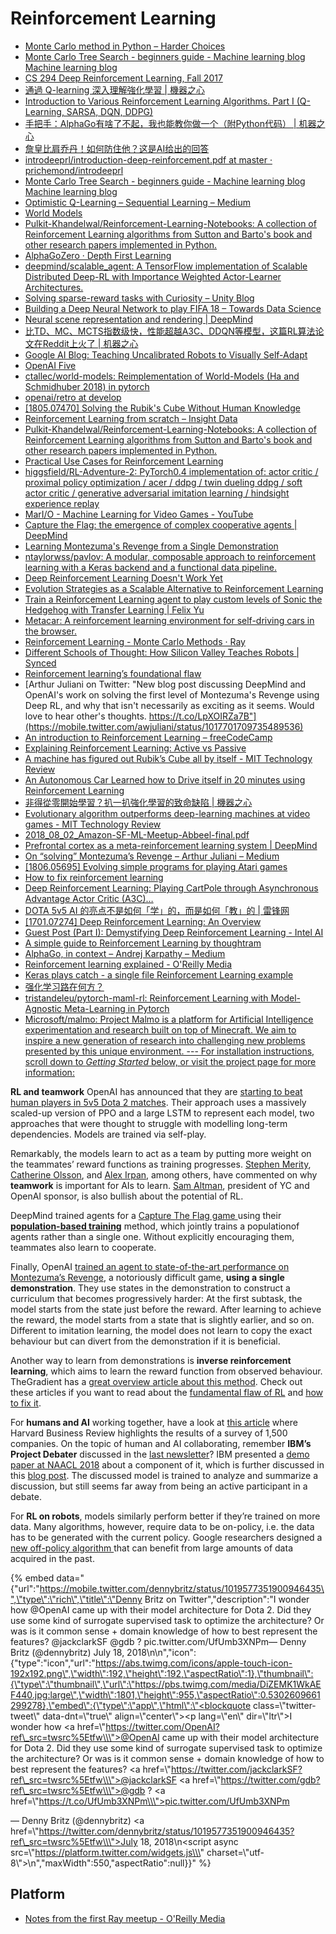# Reinforcement Learning

* [Monte Carlo method in Python – Harder Choices](https://harderchoices.com/2018/04/04/monte-carlo-method-in-python/)
* [Monte Carlo Tree Search - beginners guide - Machine learning blog Machine learning blog](https://int8.io/monte-carlo-tree-search-beginners-guide/)
* [CS 294 Deep Reinforcement Learning, Fall 2017](http://rll.berkeley.edu/deeprlcourse/)
* [通過 Q-learning 深入理解強化學習 \| 機器之心](https://www.jiqizhixin.com/articles/2018-04-17-3)
* [Introduction to Various Reinforcement Learning Algorithms. Part I \(Q-Learning, SARSA, DQN, DDPG\)](https://towardsdatascience.com/introduction-to-various-reinforcement-learning-algorithms-i-q-learning-sarsa-dqn-ddpg-72a5e0cb6287)
* [手把手：AlphaGo有啥了不起，我也能教你做一个（附Python代码） \| 机器之心](https://www.jiqizhixin.com/articles/2018-05-28-19)
* [詹皇比肩乔丹！如何防住他？这是AI给出的回答](https://zhuanlan.zhihu.com/p/36007263)
* [introdeeprl/introduction-deep-reinforcement.pdf at master · prichemond/introdeeprl](https://github.com/prichemond/introdeeprl/blob/master/introduction-deep-reinforcement.pdf)
* [Monte Carlo Tree Search - beginners guide - Machine learning blog Machine learning blog](https://int8.io/monte-carlo-tree-search-beginners-guide/)
* [Optimistic Q-Learning – Sequential Learning – Medium](https://medium.com/sequential-learning/optimistic-q-learning-b9304d079e11)
* [World Models](https://worldmodels.github.io/)
* [Pulkit-Khandelwal/Reinforcement-Learning-Notebooks: A collection of Reinforcement Learning algorithms from Sutton and Barto's book and other research papers implemented in Python.](https://github.com/Pulkit-Khandelwal/Reinforcement-Learning-Notebooks?mkt_tok=eyJpIjoiT1dVeVpHVTRaV1kwWkdGbSIsInQiOiI3VUdQU2dqbTNJdjJBQXp6NkhvekFqS3pRXC9BK1JjbE14cHc0VTdad3R5bzBjbmI2MER3aU5DWG9FdW1pblh3M2VJNmtxK0x2VnI3QTF0ZFpTRTAxbE80SGNLWngrVUMySWNVYVpwT1YrSmxtVGRiZ2N5cVRRQzVEZzRLOEh3ZDEifQ)
* [AlphaGoZero · Depth First Learning](http://www.depthfirstlearning.com/2018/AlphaGoZero)
* [deepmind/scalable\_agent: A TensorFlow implementation of Scalable Distributed Deep-RL with Importance Weighted Actor-Learner Architectures.](https://github.com/deepmind/scalable_agent)
* [Solving sparse-reward tasks with Curiosity – Unity Blog](https://blogs.unity3d.com/2018/06/26/solving-sparse-reward-tasks-with-curiosity/)
* [Building a Deep Neural Network to play FIFA 18 – Towards Data Science](https://towardsdatascience.com/building-a-deep-neural-network-to-play-fifa-18-dce54d45e675)
* [Neural scene representation and rendering \| DeepMind](https://deepmind.com/blog/neural-scene-representation-and-rendering/)
* [比TD、MC、MCTS指数级快，性能超越A3C、DDQN等模型，这篇RL算法论文在Reddit上火了 \| 机器之心](https://www.jiqizhixin.com/articles/2018-06-22-3)
* [Google AI Blog: Teaching Uncalibrated Robots to Visually Self-Adapt](https://ai.googleblog.com/2018/06/teaching-uncalibrated-robots-to_22.html)
* [OpenAI Five](https://blog.openai.com/openai-five/)
* [ctallec/world-models: Reimplementation of World-Models \(Ha and Schmidhuber 2018\) in pytorch](https://github.com/ctallec/world-models)
* [openai/retro at develop](https://github.com/openai/retro/tree/develop)
* [\[1805.07470\] Solving the Rubik's Cube Without Human Knowledge](https://arxiv.org/abs/1805.07470)
* [Reinforcement Learning from scratch – Insight Data](https://blog.insightdatascience.com/reinforcement-learning-from-scratch-819b65f074d8)
* [Pulkit-Khandelwal/Reinforcement-Learning-Notebooks: A collection of Reinforcement Learning algorithms from Sutton and Barto's book and other research papers implemented in Python.](https://github.com/Pulkit-Khandelwal/Reinforcement-Learning-Notebooks)
* [Practical Use Cases for Reinforcement Learning](https://www.reddit.com/r/MachineLearning/comments/8u6wo4/d_what_are_practical_use_cases_for_reinforcement/)
* [higgsfield/RL-Adventure-2: PyTorch0.4 implementation of: actor critic / proximal policy optimization / acer / ddpg / twin dueling ddpg / soft actor critic / generative adversarial imitation learning / hindsight experience replay](https://github.com/higgsfield/RL-Adventure-2)
* [MarI/O - Machine Learning for Video Games - YouTube](https://www.youtube.com/watch?v=qv6UVOQ0F44)
* [Capture the Flag: the emergence of complex cooperative agents \| DeepMind](https://deepmind.com/blog/capture-the-flag/)
* [Learning Montezuma's Revenge from a Single Demonstration](https://blog.openai.com/learning-montezumas-revenge-from-a-single-demonstration/)
* [ntaylorwss/pavlov: A modular, composable approach to reinforcement learning with a Keras backend and a functional data pipeline.](https://github.com/ntaylorwss/pavlov)
* [Deep Reinforcement Learning Doesn't Work Yet](https://www.alexirpan.com/2018/02/14/rl-hard.html)
* [Evolution Strategies as a Scalable Alternative to Reinforcement Learning](https://blog.openai.com/evolution-strategies/?__s=mnqizqqfa1zqmafmd1zr)
* [Train a Reinforcement Learning agent to play custom levels of Sonic the Hedgehog with Transfer Learning \| Felix Yu](https://flyyufelix.github.io/2018/06/11/sonic-rl.html)
* [Metacar: A reinforcement learning environment for self-driving cars in the browser.](https://www.metacar-project.com/)
* [Reinforcement Learning - Monte Carlo Methods · Ray](https://oneraynyday.github.io/ml/2018/05/24/Reinforcement-Learning-Monte-Carlo/)
* [Different Schools of Thought: How Silicon Valley Teaches Robots \| Synced](https://syncedreview.com/2018/07/10/different-schools-of-thought-how-silicon-valley-teaches-robots/)
* [Reinforcement learning’s foundational flaw](https://thegradient.pub/why-rl-is-flawed/)
* [Arthur Juliani on Twitter: "New blog post discussing DeepMind and OpenAI's work on solving the first level of Montezuma's Revenge using Deep RL, and why that isn't necessarily as exciting as it seems. Would love to hear other's thoughts. https://t.co/LpXOIRZa7B"](https://mobile.twitter.com/awjuliani/status/1017701709735489536)
* [An introduction to Reinforcement Learning – freeCodeCamp](https://medium.freecodecamp.org/an-introduction-to-reinforcement-learning-4339519de419)
* [Explaining Reinforcement Learning: Active vs Passive](https://www.kdnuggets.com/2018/06/explaining-reinforcement-learning-active-passive.html)
* [A machine has figured out Rubik’s Cube all by itself - MIT Technology Review](https://www.technologyreview.com/s/611281/a-machine-has-figured-out-rubiks-cube-all-by-itself/)
* [An Autonomous Car Learned how to Drive itself in 20 minutes using Reinforcement Learning](https://www.analyticsvidhya.com/blog/2018/07/autonomous-car-learnt-drive-itself-20-minutes-using-reinforcement-learning/)
* [非得從零開始學習？扒一扒強化學習的致命缺陷 \| 機器之心](https://www.jiqizhixin.com/articles/2018-07-13-5)
* [Evolutionary algorithm outperforms deep-learning machines at video games - MIT Technology Review](https://www.technologyreview.com/s/611568/evolutionary-algorithm-outperforms-deep-learning-machines-at-video-games/?goal=0_997ed6f472-7b40bc8a04-157972765)
* [2018\_08\_02\_Amazon-SF-ML-Meetup-Abbeel-final.pdf](https://www.dropbox.com/s/bwksh3zu8ae37ly/2018_08_02_Amazon-SF-ML-Meetup-Abbeel-final.pdf?dl=0)
* [Prefrontal cortex as a meta-reinforcement learning system \| DeepMind](https://deepmind.com/blog/prefrontal-cortex-meta-reinforcement-learning-system/?mkt_tok=eyJpIjoiWm1NNFpEUXpNek00TVRkbSIsInQiOiI1ZWEwejVJeUs4SVFhMFJ4b0F5NkZNRlpsTWlqRVdqcWFta001Mkd0YTQzbHY2Qnl0aDlaRkJEM1FEbGN6Ykx6ejFFNW1UVFZDME5jZmd1VEUyYXBBeFQ3VzhCZkRmVDc3dzF3OE1tUUYyYzI4bVo1Vmg5ZXVaUzFFbkphNEwrYiJ9)
* [On “solving” Montezuma’s Revenge – Arthur Juliani – Medium](https://medium.com/@awjuliani/on-solving-montezumas-revenge-2146d83f0bc3)
* [\[1806.05695\] Evolving simple programs for playing Atari games](https://arxiv.org/abs/1806.05695)
* [How to fix reinforcement learning](https://thegradient.pub/how-to-fix-rl/)
* [Deep Reinforcement Learning: Playing CartPole through Asynchronous Advantage Actor Critic \(A3C\)…](https://medium.com/tensorflow/deep-reinforcement-learning-playing-cartpole-through-asynchronous-advantage-actor-critic-a3c-7eab2eea5296?linkId=54979587)
* [DOTA 5v5 AI 的亮点不是如何「学」的，而是如何「教」的 \| 雷锋网](https://www.leiphone.com/news/201808/4vLWPWlmh382StPY.html)
* [\[1701.07274\] Deep Reinforcement Learning: An Overview](https://arxiv.org/abs/1701.07274)
* [Guest Post \(Part I\): Demystifying Deep Reinforcement Learning - Intel AI](https://ai.intel.com/demystifying-deep-reinforcement-learning/)
* [A simple guide to Reinforcement Learning by thoughtram](https://blog.thoughtram.io/machine-learning/2018/02/28/a-simple-guide-to-reinforcement-learning.html)
* [AlphaGo, in context – Andrej Karpathy – Medium](https://medium.com/@karpathy/alphago-in-context-c47718cb95a5)
* [Reinforcement learning explained - O'Reilly Media](https://www.oreilly.com/ideas/reinforcement-learning-explained)
* [Keras plays catch - a single file Reinforcement Learning example](https://gist.github.com/EderSantana/c7222daa328f0e885093)
* [强化学习路在何方？](https://zhuanlan.zhihu.com/p/39999667)
* [tristandeleu/pytorch-maml-rl: Reinforcement Learning with Model-Agnostic Meta-Learning in Pytorch](https://github.com/tristandeleu/pytorch-maml-rl)
* [Microsoft/malmo: Project Malmo is a platform for Artificial Intelligence experimentation and research built on top of Minecraft. We aim to inspire a new generation of research into challenging new problems presented by this unique environment. --- For installation instructions, scroll down to _Getting Started_ below, or visit the project page for more information:](https://github.com/Microsoft/malmo)

**RL and teamwork** OpenAI has announced that they are [starting to beat human players in 5v5 Dota 2 matches](http://click.revue.email/wf/click?upn=uoSvyDIrlYZBTfKX9q-2FuqCrSX7tlXWXWxm65OpVW7LC-2FTI08BlQBfqlZ2XbPhEW2_cjJwF5rVq6bcAJDW2bYhckKcDVGtuI9UhBbWA-2B2uuED-2F9IWETQaRREn2Tf47sHTGZXO9ja9OTZm9PlSqBgFXzrz4-2B7mi5GxSleqUk2Np89Q6DluxDFEZd8AozLMBBcrKilelEDTcPDXgbMmuxJfSOG6Nel2oeYrWBj7mHpT-2BblzrSTRMZac3OLz4Z1n7pVKk6lj7KBJjyeXZUXaD9mi-2BbEB12vQusPFQllSl-2B-2BIMQSqIqaTvtLATa94anofHWWmfbMh8QpxOH1vhbcwHV-2BYjoOoOTD5pws2-2BMRPvZqRUiEBKG53Cgqo6zOO6W-2FY7s-2B2M). Their approach uses a massively scaled-up version of PPO and a large LSTM to represent each model, two approaches that were thought to struggle with modelling long-term dependencies. Models are trained via self-play.

Remarkably, the models learn to act as a team by putting more weight on the teammates’ reward functions as training progresses. [Stephen Merity](http://click.revue.email/wf/click?upn=uoSvyDIrlYZBTfKX9q-2FuqPnygrbYtlNI9MNpRQnM3eEwcybgK6nDSx3mvEe5zOhfJovnM1-2B8CSdATybbzkOLrQ-3D-3D_cjJwF5rVq6bcAJDW2bYhckKcDVGtuI9UhBbWA-2B2uuED-2F9IWETQaRREn2Tf47sHTGZXO9ja9OTZm9PlSqBgFXzrz4-2B7mi5GxSleqUk2Np89Q6DluxDFEZd8AozLMBBcrKilelEDTcPDXgbMmuxJfSOG6Nel2oeYrWBj7mHpT-2Bblw19eX-2BLGs9Va1zTQFTtPNo-2FWWeuoS5FfjtJwTG0QWw0fBEV70kd-2F8C-2FaWaDd2Z-2FBLtJbE6yDbPQK-2B7RquJ0HHnDoEo4FL4lXP3TXnXvJuq3CyT-2FvbiutOEAJKslWzCl94UM3s1dLq9dbhhVVZ072j1), [Catherine Olsson](http://click.revue.email/wf/click?upn=uoSvyDIrlYZBTfKX9q-2FuqE4ExjTPinZlcSzjYAkduHX5lqN-2BcRdDrshTBl7bY-2FtAO5t7ISXfCY7ixrVpiTXdqxJGr6Tjp3M-2BYbd21H51320-3D_cjJwF5rVq6bcAJDW2bYhckKcDVGtuI9UhBbWA-2B2uuED-2F9IWETQaRREn2Tf47sHTGZXO9ja9OTZm9PlSqBgFXzrz4-2B7mi5GxSleqUk2Np89Q6DluxDFEZd8AozLMBBcrKilelEDTcPDXgbMmuxJfSOG6Nel2oeYrWBj7mHpT-2BblxdYekTAMkD1s1YHlICXx0ZYPGlFVcpXV-2FG4kyQWSzuufGteu-2B3SKr41kD1qy7150V-2FmAG2bxQTL8FXs8TUnD9wVDHomYzf1e8QsSRfuMS1Awn27uqvW88aH-2FnbYwpWYPL9d2bvQGT4yRYYLa0hffOA), and [Alex Irpan](http://click.revue.email/wf/click?upn=uoSvyDIrlYZBTfKX9q-2FuqPUH0mMmD-2Fg-2BGvvozKNpEvPE3Qae4G5t0Oq5giaObOiPtYaQ4xwdxlH6hYAnEeZewg-3D-3D_cjJwF5rVq6bcAJDW2bYhckKcDVGtuI9UhBbWA-2B2uuED-2F9IWETQaRREn2Tf47sHTGZXO9ja9OTZm9PlSqBgFXzrz4-2B7mi5GxSleqUk2Np89Q6DluxDFEZd8AozLMBBcrKilelEDTcPDXgbMmuxJfSOG6Nel2oeYrWBj7mHpT-2BblyJtOfWi-2FlUakxj3hitbf6teSKHTAlSUJqbRX0IP59XJFhNZvzZIDADLzX4GXV5XQk-2FgNdqPgt-2FDvDV6J204Vm1GGBDQZgjtJk7aWX6BM0EWXfT6cQWvdoVhZBTQF51mlkl5rLwedjjoauZYHxtP96p), among others, have commented on why **teamwork** is important for AIs to learn. [Sam Altman](http://click.revue.email/wf/click?upn=Ep-2BprbLTAIJfGzDYMtK2QinS-2FfuG7Xj1W1MOZ0MOhJCrXlO3hd0pThHU29WJm1qugjxctzhrx6EcaKjApFp6p7VtxsnK-2Bcgwp99ojaLWirY-3D_cjJwF5rVq6bcAJDW2bYhckKcDVGtuI9UhBbWA-2B2uuED-2F9IWETQaRREn2Tf47sHTGZXO9ja9OTZm9PlSqBgFXzrz4-2B7mi5GxSleqUk2Np89Q6DluxDFEZd8AozLMBBcrKilelEDTcPDXgbMmuxJfSOG6Nel2oeYrWBj7mHpT-2BblxfiFSpWAjXK-2FxP3xM84ZTSlSgk55K2Rwo4lLDIhtJekaBgWgbwkvyzCSUiEJhy1-2FGK0H6lY5mL4I-2ByAd7jW6png3s5qEsT-2FlMza3HTKSIJW3xzUvINnA02V58Fc8o-2FC-2F3MbRpY1a1b-2Bok0ylYmGYlV), president of YC and OpenAI sponsor, is also bullish about the potential of RL.

DeepMind trained agents for a [Capture The Flag game ](http://click.revue.email/wf/click?upn=uoSvyDIrlYZBTfKX9q-2FuqMG5DohSxq5fNtMdQwuoDfXIes6HA17blOqitPqR8YdQGI95jar49aTwXI4appaWog-3D-3D_cjJwF5rVq6bcAJDW2bYhckKcDVGtuI9UhBbWA-2B2uuED-2F9IWETQaRREn2Tf47sHTGZXO9ja9OTZm9PlSqBgFXzrz4-2B7mi5GxSleqUk2Np89Q6DluxDFEZd8AozLMBBcrKilelEDTcPDXgbMmuxJfSOG6Nel2oeYrWBj7mHpT-2Bblxx56MBCf2q1Zp6z5ybGNzLgMPfSCmulqhVcXoO-2FQ1HVqnzs52UMH9MEJvYm-2FTEAph2SuECBS3gxrgVY93VC-2Bqv4pdw9S-2BNi8WbNy-2BPz3MSQjpUfgv5YfnAdsZ1x0y6EpGQ0hJTmYbS-2BfPN9v-2BCnHDZ)using their [**population-based training**](http://click.revue.email/wf/click?upn=uoSvyDIrlYZBTfKX9q-2FuqLcUs6pDD9HhxibCLHxpwzkLZi7hVmro1WwKSwtPtKuB_cjJwF5rVq6bcAJDW2bYhckKcDVGtuI9UhBbWA-2B2uuED-2F9IWETQaRREn2Tf47sHTGZXO9ja9OTZm9PlSqBgFXzrz4-2B7mi5GxSleqUk2Np89Q6DluxDFEZd8AozLMBBcrKilelEDTcPDXgbMmuxJfSOG6Nel2oeYrWBj7mHpT-2Bblw961N8YtErYZfxuN-2BYS9hLqAQ2Mlkzxrk4hAp3Rq1XMHJ1og-2F7H22itvOwFoqNOagXjXyfIB2EJtZfvqugPShuvJOR7uQfw4vmF7zT2G0cfgZrxpaMVlyIt3FJAr2bunvJoDVjJY348pE7-2FupR5ky2) method, which jointly trains a populationof agents rather than a single one. Without explicitly encouraging them, teammates also learn to cooperate.

Finally, OpenAI [trained an agent to state-of-the-art performance on Montezuma’s Revenge](http://click.revue.email/wf/click?upn=uoSvyDIrlYZBTfKX9q-2FuqCrSX7tlXWXWxm65OpVW7LClLbBIsFg2wEcWvVWD7ML-2FGKG-2FOoHsATWPoTrOUFqzdQii0qbQfulMS8ntRv4aB-2Bd8fJUarLnk6fFrLQJPc822_cjJwF5rVq6bcAJDW2bYhckKcDVGtuI9UhBbWA-2B2uuED-2F9IWETQaRREn2Tf47sHTGZXO9ja9OTZm9PlSqBgFXzrz4-2B7mi5GxSleqUk2Np89Q6DluxDFEZd8AozLMBBcrKilelEDTcPDXgbMmuxJfSOG6Nel2oeYrWBj7mHpT-2BblyLxq8v6nYyOh5SYfB18kiI85DtppB9uyxlhDIEuYeYPtP15W9mPAZeUgFR9XFU6GK8pjyoRBMeSmrOOLvRdAsbVy25wdMEKyylffl-2Fm9PWLCOaqHsK3SoVLRqPi-2FOB6UfLfYYc2ZWV7Pa7Yge9ht2E), a notoriously difficult game, **using a single demonstration**. They use states in the demonstration to construct a curriculum that becomes progressively harder: At the first subtask, the model starts from the state just before the reward. After learning to achieve the reward, the model starts from a state that is slightly earlier, and so on. Different to imitation learning, the model does not learn to copy the exact behaviour but can divert from the demonstration if it is beneficial.

Another way to learn from demonstrations is **inverse reinforcement learning**, which aims to learn the reward function from observed behaviour. TheGradient has a [great overview article about this method](http://click.revue.email/wf/click?upn=uoSvyDIrlYZBTfKX9q-2FuqK9hZhrdQMv7VUrjNwcq9UOaX-2F6hvZLu4Kb2yyzfgJHzGc3ykwNXDUIkAZAnDWTWfWQ81FxYTT0F6iuLmSFPLHsSMtmL30hjb-2BkaiZ7f72d0_cjJwF5rVq6bcAJDW2bYhckKcDVGtuI9UhBbWA-2B2uuED-2F9IWETQaRREn2Tf47sHTGZXO9ja9OTZm9PlSqBgFXzrz4-2B7mi5GxSleqUk2Np89Q6DluxDFEZd8AozLMBBcrKilelEDTcPDXgbMmuxJfSOG6Nel2oeYrWBj7mHpT-2BblyiY8lmuPZiq3unjQlvA19VQtrOmAbMjf7XhZccy5-2BwgLTpvvrmqph4acnh6FMFR4bWgChL5unLn-2BUZm41CIJkOT4wr0RWFY4GA9SFwsHbTMLOusjLC-2F7HoEMIKkq8MSjUoh0xdCY16m3Vyhhkhn1q4). Check out these articles if you want to read about the [fundamental flaw of RL](http://click.revue.email/wf/click?upn=uoSvyDIrlYZBTfKX9q-2FuqK9hZhrdQMv7VUrjNwcq9UP7ZeZSg-2BynWISoPNNZgsEBuOe7-2B4bin2yE3j11tEzcPQ-3D-3D_cjJwF5rVq6bcAJDW2bYhckKcDVGtuI9UhBbWA-2B2uuED-2F9IWETQaRREn2Tf47sHTGZXO9ja9OTZm9PlSqBgFXzrz4-2B7mi5GxSleqUk2Np89Q6DluxDFEZd8AozLMBBcrKilelEDTcPDXgbMmuxJfSOG6Nel2oeYrWBj7mHpT-2BblxoDoozhWalUJzTROt7ZuL7U39aPt7YmRYyR1zAaUBQJwIR-2F7GirUXSB5UduL-2BJovAhd7s8xesk-2BC82ff4ZwOFIgAAVJqnAZ9cb1KP66NJngh0gZt4jzVF21UvnRWYkvk0nDis5DuLaVOVYTzDWHlvg) and [how to fix it](http://click.revue.email/wf/click?upn=uoSvyDIrlYZBTfKX9q-2FuqK9hZhrdQMv7VUrjNwcq9UMhp8WRscY4z6uBQXL-2F-2BBK4_cjJwF5rVq6bcAJDW2bYhckKcDVGtuI9UhBbWA-2B2uuED-2F9IWETQaRREn2Tf47sHTGZXO9ja9OTZm9PlSqBgFXzrz4-2B7mi5GxSleqUk2Np89Q6DluxDFEZd8AozLMBBcrKilelEDTcPDXgbMmuxJfSOG6Nel2oeYrWBj7mHpT-2Bblw2EHPN2PzfJyJHMzsnieQ3xLVMzVs71dfqZDGNVSh0zuUPzBNYTPYoLe9SYZrdzj0-2BsExL9NnNjkM7XhpgKX6M8ah4FrmCyhfmoDgf7zezTrJpAGu5P2YnDgKG7-2FHXfW1kia0Nl6LoYUVkrIEu1VCS).

For **humans and AI** working together, have a look at [this article](http://click.revue.email/wf/click?upn=uoSvyDIrlYZBTfKX9q-2FuqJxeGS2SAJAypryIhlW1dfDC682X1xXPDMe4TU7A3V8XoT0cWfmfRsMRqO-2BbeB7JS69bk0fHfbzjJG878itOusrkkPZMPokYFnobr37iC-2FKl_cjJwF5rVq6bcAJDW2bYhckKcDVGtuI9UhBbWA-2B2uuED-2F9IWETQaRREn2Tf47sHTGZXO9ja9OTZm9PlSqBgFXzrz4-2B7mi5GxSleqUk2Np89Q6DluxDFEZd8AozLMBBcrKilelEDTcPDXgbMmuxJfSOG6Nel2oeYrWBj7mHpT-2BblzKvDxh-2Bk-2BzGtQOGPhj2nGvstg3PR5RnJ-2BCsucxmPmRmqtGIdjLUIh-2FvJspUYn7ueHTubhKupplZDRz-2FMNJNWiaFlijeKyFAj3itdC72DPLseeti7fASRk4VTvqfeIxiZjSD32ZM7ACzu8UNUj7P-2Fx-2B) where Harvard Business Review highlights the results of a survey of 1,500 companies. On the topic of human and AI collaborating, remember **IBM’s Project Debater** discussed in the [last newsletter](http://click.revue.email/wf/click?upn=pp5IBAXuSEQLAhgzr04TJhWumODQuu025Hr6TcL8iDBTCefhrfYIjtrZwO8SfDMUpJ-2FEHS2WgSEK6hgKoEDIRG7YBH-2FhgUvkYsDXfB09kzpz-2FJO1tprODNx0OtJuqz2QGHU4ihWLMNkoxTnqCspJNdUntZ4wL2pnZUUeMN6103qdiHC0nogYghsbnvrtNFTFQksVPMuzSu7go8LQxoDzrP0093AFgcO0RFmFWqvhGnlPhNWwpIS9wA6Yfd0sQSp4mtyBBMChgZTOipXEFXL3Vh8WlnTjL2Az7aTymuAClAc-3D_cjJwF5rVq6bcAJDW2bYhckKcDVGtuI9UhBbWA-2B2uuED-2F9IWETQaRREn2Tf47sHTGZXO9ja9OTZm9PlSqBgFXzrz4-2B7mi5GxSleqUk2Np89Q6DluxDFEZd8AozLMBBcrKilelEDTcPDXgbMmuxJfSOG6Nel2oeYrWBj7mHpT-2BblxPTHFgCJLlcUCcSsh-2FLzVR9KcmQNliyRYuOQu5Sgkqg1FS-2FcWGS-2BbYSTTVYRVzxfRmu1iDgOOpPCPSAVZGx6v1CCLa54ThQQfDou8Ul8qPNUlTLtUHPsMY1D-2Fb4qJcwIBnMu2ZcJpwalbkZg0NMQRF)? IBM presented a [demo paper at NAACL 2018](http://click.revue.email/wf/click?upn=WRRLVfAKM9x85h3ZSET3wuKwF4Gc-2FjX-2FRNs7nkiqoEm-2FI44p0H-2B7COvpURK-2BX5Dg_cjJwF5rVq6bcAJDW2bYhckKcDVGtuI9UhBbWA-2B2uuED-2F9IWETQaRREn2Tf47sHTGZXO9ja9OTZm9PlSqBgFXzrz4-2B7mi5GxSleqUk2Np89Q6DluxDFEZd8AozLMBBcrKilelEDTcPDXgbMmuxJfSOG6Nel2oeYrWBj7mHpT-2Bblxy0Fd4zVK-2FAcqa-2BC9F6RYQ5SPNo2doomzdqWJOtOEjmlIV35r6-2FujZI-2FjOTGtwEUTeYki6jqThrYOmFWinkxsYrI0owBO-2BLdLt36Dhz-2FTCD6S1BFpRprX2QFzddhWLR4ql-2Biu5dcojKNlYH1EIB6x4) about a component of it, which is further discussed in this [blog post](http://click.revue.email/wf/click?upn=uoSvyDIrlYZBTfKX9q-2FuqMWrkJNjaej7FC0m1Hdirvz2vmX9dlfLj7gaUPt0Qxn7EokNP-2F-2Bn0vTxrPag7Z3CWLXgu4tk5MPc7GtehSwPTxo-3D_cjJwF5rVq6bcAJDW2bYhckKcDVGtuI9UhBbWA-2B2uuED-2F9IWETQaRREn2Tf47sHTGZXO9ja9OTZm9PlSqBgFXzrz4-2B7mi5GxSleqUk2Np89Q6DluxDFEZd8AozLMBBcrKilelEDTcPDXgbMmuxJfSOG6Nel2oeYrWBj7mHpT-2BblwDKcqFRG-2B6Jp4ILF86j720Hu-2Bxb6Id9z2ocqjIiUK1NTe79vBm9H4HJMItcvMZ8EaCdgez4Ht3oxyhTiWnKVtMhXVISYXD5wCc7ihaZyEgE6o-2BmtPZ7RYTNuf52OqusoC38SzJIa9d5XuP-2FYZHIz-2Bc). The discussed model is trained to analyze and summarize a discussion, but still seems far away from being an active participant in a debate.

For **RL on robots**, models similarly perform better if they’re trained on more data. Many algorithms, however, require data to be on-policy, i.e. the data has to be generated with the current policy. Google researchers designed a [new off-policy algorithm ](http://click.revue.email/wf/click?upn=uoSvyDIrlYZBTfKX9q-2FuqDx10WExyAD-2FOedorI1vj2UnSp-2FT6DWaEk0k7mTWN6akL8d3iNsz1wijnI8TFQQax4FKfeG0nOkh7f0WvLCA94Chs2S0gmF3dQkCYUNIJLIb_cjJwF5rVq6bcAJDW2bYhckKcDVGtuI9UhBbWA-2B2uuED-2F9IWETQaRREn2Tf47sHTGZXO9ja9OTZm9PlSqBgFXzrz4-2B7mi5GxSleqUk2Np89Q6DluxDFEZd8AozLMBBcrKilelEDTcPDXgbMmuxJfSOG6Nel2oeYrWBj7mHpT-2BblztBot4vGm-2FeziUKLZyV5HnphmjSBUeVieEmawaRXNaC-2B-2BvluZMHQjl-2FyOVtlTNcgp60oLuQXwA0y1H-2BicgpAfWd0m3Ys0ucFd4Pa6x9tQip-2BIeYlI8-2Fugfq8s-2BvlQPeVOqUydOVUkFy7WoSUJrTdfC)that can benefit from large amounts of data acquired in the past.



{% embed data="{\"url\":\"https://mobile.twitter.com/dennybritz/status/1019577351900946435\",\"type\":\"rich\",\"title\":\"Denny Britz on Twitter\",\"description\":\"I wonder how @OpenAI came up with their model architecture for Dota 2. Did they use some kind of surrogate supervised task to optimize the architecture? Or was is it common sense + domain knowledge of how to best represent the features? @jackclarkSF @gdb ? pic.twitter.com/UfUmb3XNPm— Denny Britz \(@dennybritz\) July 18, 2018\\n\\n\",\"icon\":{\"type\":\"icon\",\"url\":\"https://abs.twimg.com/icons/apple-touch-icon-192x192.png\",\"width\":192,\"height\":192,\"aspectRatio\":1},\"thumbnail\":{\"type\":\"thumbnail\",\"url\":\"https://pbs.twimg.com/media/DiZEMK1WkAEF440.jpg:large\",\"width\":1801,\"height\":955,\"aspectRatio\":0.5302609661299278},\"embed\":{\"type\":\"app\",\"html\":\"<blockquote class=\\\"twitter-tweet\\\" data-dnt=\\\"true\\\" align=\\\"center\\\"><p lang=\\\"en\\\" dir=\\\"ltr\\\">I wonder how <a href=\\\"https://twitter.com/OpenAI?ref\_src=twsrc%5Etfw\\\">@OpenAI</a> came up with their model architecture for Dota 2. Did they use some kind of surrogate supervised task to optimize the architecture? Or was is it common sense + domain knowledge of how to best represent the features? <a href=\\\"https://twitter.com/jackclarkSF?ref\_src=twsrc%5Etfw\\\">@jackclarkSF</a> <a href=\\\"https://twitter.com/gdb?ref\_src=twsrc%5Etfw\\\">@gdb</a> ? <a href=\\\"https://t.co/UfUmb3XNPm\\\">pic.twitter.com/UfUmb3XNPm</a></p>&mdash; Denny Britz \(@dennybritz\) <a href=\\\"https://twitter.com/dennybritz/status/1019577351900946435?ref\_src=twsrc%5Etfw\\\">July 18, 2018</a></blockquote>\\n<script async src=\\\"https://platform.twitter.com/widgets.js\\\" charset=\\\"utf-8\\\"></script>\\n\",\"maxWidth\":550,\"aspectRatio\":null}}" %}

## Platform

* [Notes from the first Ray meetup - O'Reilly Media](https://www.oreilly.com/ideas/notes-from-the-first-ray-meetup?mkt_tok=eyJpIjoiWXpKaU1XRmlNVE14WXpZeCIsInQiOiJ3cjM1cE81Qnh6cDNmYldrVFRhXC9kMkNVN2IyVFVWYzRKYlYzMTJVRXBubXZmMzdWQWRBclRRemo4Z25wVUhRZnh2aWhPbWVGR0pJYllZa1RcL0poT1Ixb0hxSUpQcnFYVlk3Mm5vbmtPS2VmcWk4NmJYZ3BZS05Od2lWUzNQRUZ0In0)

